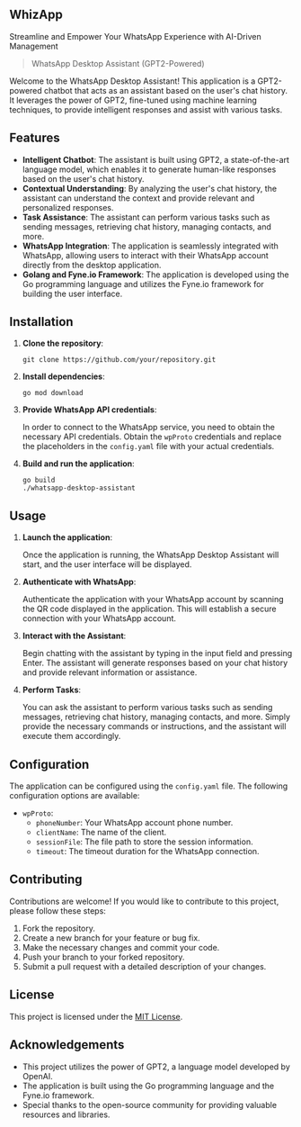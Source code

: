 ## WhizApp
Streamline and Empower Your WhatsApp Experience with AI-Driven Management
> WhatsApp Desktop Assistant (GPT2-Powered)

Welcome to the WhatsApp Desktop Assistant! This application is a GPT2-powered chatbot that acts as an assistant based on the user's chat history. It leverages the power of GPT2, fine-tuned using machine learning techniques, to provide intelligent responses and assist with various tasks.

## Features

- **Intelligent Chatbot**: The assistant is built using GPT2, a state-of-the-art language model, which enables it to generate human-like responses based on the user's chat history.
- **Contextual Understanding**: By analyzing the user's chat history, the assistant can understand the context and provide relevant and personalized responses.
- **Task Assistance**: The assistant can perform various tasks such as sending messages, retrieving chat history, managing contacts, and more.
- **WhatsApp Integration**: The application is seamlessly integrated with WhatsApp, allowing users to interact with their WhatsApp account directly from the desktop application.
- **Golang and Fyne.io Framework**: The application is developed using the Go programming language and utilizes the Fyne.io framework for building the user interface.

## Installation

1. **Clone the repository**:

   ```
   git clone https://github.com/your/repository.git
   ```

2. **Install dependencies**:

   ```
   go mod download
   ```

3. **Provide WhatsApp API credentials**:

   In order to connect to the WhatsApp service, you need to obtain the necessary API credentials. Obtain the `wpProto` credentials and replace the placeholders in the `config.yaml` file with your actual credentials.

4. **Build and run the application**:

   ```
   go build
   ./whatsapp-desktop-assistant
   ```

## Usage

1. **Launch the application**:

   Once the application is running, the WhatsApp Desktop Assistant will start, and the user interface will be displayed.

2. **Authenticate with WhatsApp**:

   Authenticate the application with your WhatsApp account by scanning the QR code displayed in the application. This will establish a secure connection with your WhatsApp account.

3. **Interact with the Assistant**:

   Begin chatting with the assistant by typing in the input field and pressing Enter. The assistant will generate responses based on your chat history and provide relevant information or assistance.

4. **Perform Tasks**:

   You can ask the assistant to perform various tasks such as sending messages, retrieving chat history, managing contacts, and more. Simply provide the necessary commands or instructions, and the assistant will execute them accordingly.

## Configuration

The application can be configured using the `config.yaml` file. The following configuration options are available:

- `wpProto`:
  - `phoneNumber`: Your WhatsApp account phone number.
  - `clientName`: The name of the client.
  - `sessionFile`: The file path to store the session information.
  - `timeout`: The timeout duration for the WhatsApp connection.

## Contributing

Contributions are welcome! If you would like to contribute to this project, please follow these steps:

1. Fork the repository.
2. Create a new branch for your feature or bug fix.
3. Make the necessary changes and commit your code.
4. Push your branch to your forked repository.
5. Submit a pull request with a detailed description of your changes.

## License

This project is licensed under the [MIT License](LICENSE).

## Acknowledgements

- This project utilizes the power of GPT2, a language model developed by OpenAI.
- The application is built using the Go programming language and the Fyne.io framework.
- Special thanks to the open-source community for providing valuable resources and libraries.
